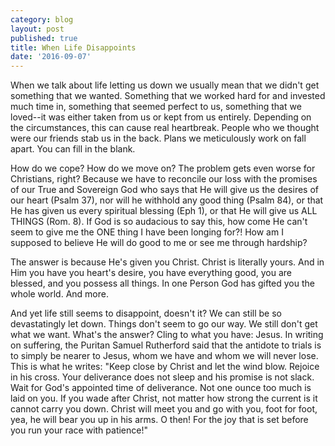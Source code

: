 ```yaml
---
category: blog
layout: post
published: true
title: When Life Disappoints
date: '2016-09-07'
---
```

When we talk about life letting us down we usually mean that we didn't get something that we wanted. Something that we worked hard for and invested much time in, something that seemed perfect to us, something that we loved--it was either taken from us or kept from us entirely. Depending on the circumstances, this can cause real heartbreak. People who we thought were our friends stab us in the back. Plans we meticulously work on fall apart. You can fill in the blank.

How do we cope? How do we move on? The problem gets even worse for Christians, right? Because we have to reconcile our loss with the promises of our True and Sovereign God who says that He will give us the desires of our heart (Psalm 37), nor will he withhold any good thing (Psalm 84), or that He has given us every spiritual blessing (Eph 1), or that He will give us ALL THINGS (Rom. 8). If God is so audacious to say this, how come He can't seem to give me the ONE thing I have been longing for?! How am I supposed to believe He will do good to me or see me through hardship?

The answer is because He's given you Christ. Christ is literally yours. And in Him you have you heart's desire, you have everything good, you are blessed, and you possess all things. In one Person God has gifted you the whole world. And more.

And yet life still seems to disappoint, doesn't it? We can still be so devastatingly let down. Things don't seem to go our way. We still don't get what we want. What's the answer? Cling to what you have: Jesus. In writing on suffering, the Puritan Samuel Rutherford said that the antidote to trials is to simply be nearer to Jesus, whom we have and whom we will never lose. This is what he writes: "Keep close by Christ and let the wind blow. Rejoice in his cross. Your deliverance does not sleep and his promise is not slack. Wait for God's appointed time of deliverance. Not one ounce too much is laid on you. If you wade after Christ, not matter how strong the current is it cannot carry you down. Christ will meet you and go with you, foot for foot, yea, he will bear you up in his arms. O then! For the joy that is set before you run your race with patience!"
